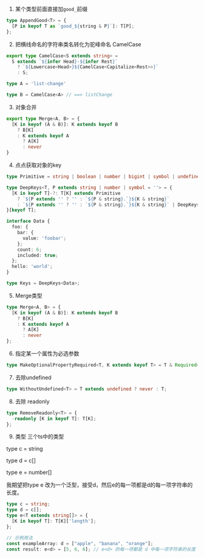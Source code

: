 1. 某个类型前面直接加`good_`前缀

```ts
type AppendGood<T> = {
  [P in keyof T as `good_${string & P}`]: T[P];
};
```

2. 把横线命名的字符串类名转化为驼峰命名 CamelCase

```ts
export type CamelCase<S extends string> =
  S extends `${infer Head}-${infer Rest}`
    ? `${Lowercase<Head>}${CamelCase<Capitalize<Rest>>}`
    : S;

type A = 'list-change'

type B = CamelCase<A> // ==> listChange

```
3. 对象合并

```ts
export type Merge<A, B> = {
  [K in keyof (A & B)]: K extends keyof B
    ? B[K]
    : K extends keyof A
      ? A[K]
      : never
}
```

4. 点点获取对象的key

```ts
type Primitive = string | boolean | number | bigint | symbol | undefined | null;

type DeepKeys<T, P extends string | number | symbol = ''> = {
  [K in keyof T]-?: T[K] extends Primitive
    ? `${P extends '' ? '' : `${P & string}.`}${K & string}`
    : `${P extends '' ? '' : `${P & string}.`}${K & string}` | DeepKeys<T[K], `${P & string}.${K & string}`>
}[keyof T];

interface Data {
  foo: {
    bar: {
      value: 'foobar';
    };
    count: 6;
    included: true;
  };
  hello: 'world';
}

type Keys = DeepKeys<Data>;
```

5. Merge类型
```ts
type Merge<A, B> = {
  [K in keyof (A & B)]: K extends keyof B
    ? B[K]
    : K extends keyof A
      ? A[K]
      : never
};
```

6. 指定某一个属性为必选参数
```ts
type MakeOptionalPropertyRequired<T, K extends keyof T> = T & Required<Pick<T, K>>;
```

7. 去除undefined
```ts
type WithoutUndefined<T> = T extends undefined ? never : T;
```

8. 去除 readonly
```ts
type RemoveReadonly<T> = {
  -readonly [K in keyof T]: T[K];
};
```

9. 类型 
三个ts中的类型

type c = string

type d = c[]

type e = number[]

我期望把type e 改为一个泛型，接受d，然后e的每一项都是d的每一项字符串的长度。

``` ts
type c = string;
type d = c[];
type e<T extends string[]> = {
  [K in keyof T]: T[K]['length'];
};

// 示例用法
const exampleArray: d = ["apple", "banana", "orange"];
const result: e<d> = [5, 6, 6]; // e<d> 的每一项都是 d 中每一项字符串的长度
```